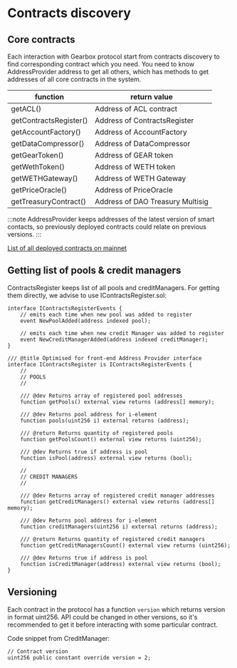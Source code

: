# Contracts discovery 

## Core contracts
Each interaction with Gearbox protocol start from contracts discovery to find corresponding contract which you need. 
You need to know AddressProvider address to get all others, which has methods to get addresses of all core contracts 
in the system.

| function                | return value                     | 
| ----------------------- | -------------------------------- |
| getACL()                | Address of ACL contract          |
| getContractsRegister()  | Address of ContractsRegister     |
| getAccountFactory()     | Address of AccountFactory        |
| getDataCompressor()     | Address of DataCompressor        |
| getGearToken()          | Address of GEAR token            |
| getWethToken()          | Address of WETH token            |
| getWETHGateway()        | Address of WETH Gateway          |
| getPriceOracle()        | Address of PriceOracle           |
| getTreasuryContract()   | Address of DAO Treasury Multisig |

   
:::note
AddressProvider keeps addresses of the latest version of smart contacts, so previously deployed contracts could relate on 
previous versions.
:::

[List of all deployed contracts on mainnet](/docs/documentation/deployments/deployed-contracts)


## Getting list of pools & credit managers
ContractsRegister keeps list of all pools and creditManagers. For getting them directly, we advise to use IContractsRegister.sol:

```solidity
interface IContractsRegisterEvents {
    // emits each time when new pool was added to register
    event NewPoolAdded(address indexed pool);

    // emits each time when new credit Manager was added to register
    event NewCreditManagerAdded(address indexed creditManager);
}

/// @title Optimised for front-end Address Provider interface
interface IContractsRegister is IContractsRegisterEvents {
    //
    // POOLS
    //

    /// @dev Returns array of registered pool addresses
    function getPools() external view returns (address[] memory);

    /// @dev Returns pool address for i-element
    function pools(uint256 i) external returns (address);

    /// @return Returns quantity of registered pools
    function getPoolsCount() external view returns (uint256);

    /// @dev Returns true if address is pool
    function isPool(address) external view returns (bool);

    //
    // CREDIT MANAGERS
    //

    /// @dev Returns array of registered credit manager addresses
    function getCreditManagers() external view returns (address[] memory);

    /// @dev Returns pool address for i-element
    function creditManagers(uint256 i) external returns (address);

    /// @return Returns quantity of registered credit managers
    function getCreditManagersCount() external view returns (uint256);

    /// @dev Returns true if address is pool
    function isCreditManager(address) external view returns (bool);
}
```

## Versioning
Each contract in the protocol has a function `version` which returns version in format uint256. 
API could be changed in other versions, so it's recommended to get it before interacting with 
some particular contract.

Code snippet from CreditManager:
```solidity
// Contract version
uint256 public constant override version = 2;
```